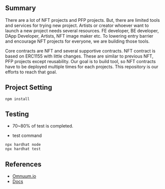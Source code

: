 ## Summary


There are a lot of NFT projects and PFP projects. But, there are limited tools and services for trying new project. Artists or creator whoever want to launch a new project needs several resources. FE developer, BE developer, DApp Developer, Artists, NFT image maker etc. To lowering entry barrier and encourage NFT projects for everyone, we are building those tools. 

Core contracts are NFT and several supportive contracts. NFT contract is based on ERC1155 with little changes. These are similar to previous NFT, PFP projects except reusability. Our goal is to build tool, so NFT contracts have to be deployed multiple times for each projects. This repository is our efforts to reach that goal.


## Project Setting


```shell
npm install
```

## Testing


- 70~80% of test is completed.

- test command

```shell
npx hardhat node
npx hardhat test
```


## References

- [Omnuum.io](https://omnuum.io/)
- [Docs](https://www.omnuum.page/)
